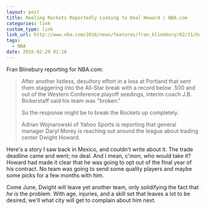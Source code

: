 ```yaml
---
layout: post
title: Reeling Rockets Reportedly Looking to Deal Howard | NBA.com
categories: link
custom_type: link
link_url: http://www.nba.com/2016/news/features/fran_blinebury/02/11/houston-rockets-reaching-out-to-teams-to-see-about-deal-for-dwight-howard/index.html
tags:
  - NBA
date: 2016-02-29 01:16
---
```

Fran Blinebury reporting for NBA.com:

>After another listless, desultory effort in a loss at Portland that sent them staggering into the All-Star break with a record below .500 and out of the Western Conference playoff seedings, interim coach J.B. Bickerstaff said his team was "broken."
>
>So the response might be to break the Rockets up completely.
>
>Adrian Wojnarowski of Yahoo Sports is reporting that general manager Daryl Morey is reaching out around the league about trading center Dwight Howard.

Here's a story I saw back in Mexico, and couldn't write about it. The trade deadline came and went; no deal. And I mean, c'mon, who would take it? Howard had made it clear that he was going to opt out of the final year of his contract. No team was going to send some quality players and maybe some picks for a few months with him.

Come June, Dwight will leave yet another team, only solidifying the fact that *he is* the problem. With age, injuries, and a skill set that leaves a lot to be desired, we'll what city will get to complain about him next.